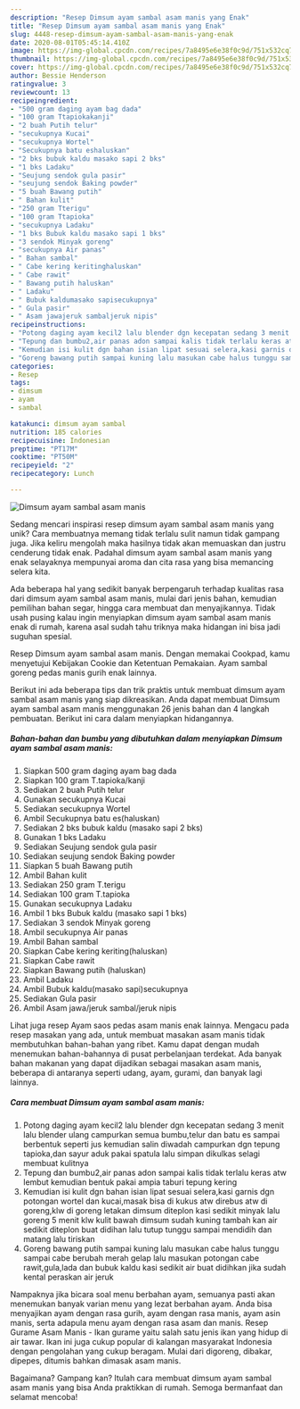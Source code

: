 ```yaml
---
description: "Resep Dimsum ayam sambal asam manis yang Enak"
title: "Resep Dimsum ayam sambal asam manis yang Enak"
slug: 4448-resep-dimsum-ayam-sambal-asam-manis-yang-enak
date: 2020-08-01T05:45:14.410Z
image: https://img-global.cpcdn.com/recipes/7a8495e6e38f0c9d/751x532cq70/dimsum-ayam-sambal-asam-manis-foto-resep-utama.jpg
thumbnail: https://img-global.cpcdn.com/recipes/7a8495e6e38f0c9d/751x532cq70/dimsum-ayam-sambal-asam-manis-foto-resep-utama.jpg
cover: https://img-global.cpcdn.com/recipes/7a8495e6e38f0c9d/751x532cq70/dimsum-ayam-sambal-asam-manis-foto-resep-utama.jpg
author: Bessie Henderson
ratingvalue: 3
reviewcount: 13
recipeingredient:
- "500 gram daging ayam bag dada"
- "100 gram Ttapiokakanji"
- "2 buah Putih telur"
- "secukupnya Kucai"
- "secukupnya Wortel"
- "Secukupnya batu eshaluskan"
- "2 bks bubuk kaldu masako sapi 2 bks"
- "1 bks Ladaku"
- "Seujung sendok gula pasir"
- "seujung sendok Baking powder"
- "5 buah Bawang putih"
- " Bahan kulit"
- "250 gram Tterigu"
- "100 gram Ttapioka"
- "secukupnya Ladaku"
- "1 bks Bubuk kaldu masako sapi 1 bks"
- "3 sendok Minyak goreng"
- "secukupnya Air panas"
- " Bahan sambal"
- " Cabe kering keritinghaluskan"
- " Cabe rawit"
- " Bawang putih haluskan"
- " Ladaku"
- " Bubuk kaldumasako sapisecukupnya"
- " Gula pasir"
- " Asam jawajeruk sambaljeruk nipis"
recipeinstructions:
- "Potong daging ayam kecil2 lalu blender dgn kecepatan sedang 3 menit lalu blender ulang campurkan semua bumbu,telur dan batu es sampai berbentuk seperti jus kemudian salin diwadah campurkan dgn tepung tapioka,dan sayur aduk pakai spatula lalu simpan dikulkas selagi membuat kulitnya"
- "Tepung dan bumbu2,air panas adon sampai kalis tidak terlalu keras atw lembut kemudian bentuk pakai ampia taburi tepung kering"
- "Kemudian isi kulit dgn bahan isian lipat sesuai selera,kasi garnis dgn potongan wortel dan kucai,masak bisa di kukus atw direbus atw di goreng,klw di goreng letakan dimsum diteplon kasi sedikit minyak lalu goreng 5 menit klw kulit bawah dimsum sudah kuning tambah kan air sedikit diteplon buat didihan lalu tutup tunggu sampai mendidih dan matang lalu tiriskan"
- "Goreng bawang putih sampai kuning lalu masukan cabe halus tunggu sampai cabe berubah merah gelap lalu masukan potongan cabe rawit,gula,lada dan bubuk kaldu kasi sedikit air buat didihkan jika sudah kental peraskan air jeruk"
categories:
- Resep
tags:
- dimsum
- ayam
- sambal

katakunci: dimsum ayam sambal 
nutrition: 185 calories
recipecuisine: Indonesian
preptime: "PT17M"
cooktime: "PT50M"
recipeyield: "2"
recipecategory: Lunch

---
```



![Dimsum ayam sambal asam manis](https://img-global.cpcdn.com/recipes/7a8495e6e38f0c9d/751x532cq70/dimsum-ayam-sambal-asam-manis-foto-resep-utama.jpg)

Sedang mencari inspirasi resep dimsum ayam sambal asam manis yang unik? Cara membuatnya memang tidak terlalu sulit namun tidak gampang juga. Jika keliru mengolah maka hasilnya tidak akan memuaskan dan justru cenderung tidak enak. Padahal dimsum ayam sambal asam manis yang enak selayaknya mempunyai aroma dan cita rasa yang bisa memancing selera kita.

Ada beberapa hal yang sedikit banyak berpengaruh terhadap kualitas rasa dari dimsum ayam sambal asam manis, mulai dari jenis bahan, kemudian pemilihan bahan segar, hingga cara membuat dan menyajikannya. Tidak usah pusing kalau ingin menyiapkan dimsum ayam sambal asam manis enak di rumah, karena asal sudah tahu triknya maka hidangan ini bisa jadi suguhan spesial.

Resep Dimsum ayam sambal asam manis. Dengan memakai Cookpad, kamu menyetujui Kebijakan Cookie dan Ketentuan Pemakaian. Ayam sambal goreng pedas manis gurih enak lainnya.


Berikut ini ada beberapa tips dan trik praktis untuk membuat dimsum ayam sambal asam manis yang siap dikreasikan. Anda dapat membuat Dimsum ayam sambal asam manis menggunakan 26 jenis bahan dan 4 langkah pembuatan. Berikut ini cara dalam menyiapkan hidangannya.

<!--inarticleads1-->

##### Bahan-bahan dan bumbu yang dibutuhkan dalam menyiapkan Dimsum ayam sambal asam manis:

1. Siapkan 500 gram daging ayam bag dada
1. Siapkan 100 gram T.tapioka/kanji
1. Sediakan 2 buah Putih telur
1. Gunakan secukupnya Kucai
1. Sediakan secukupnya Wortel
1. Ambil Secukupnya batu es(haluskan)
1. Sediakan 2 bks bubuk kaldu (masako sapi 2 bks)
1. Gunakan 1 bks Ladaku
1. Sediakan Seujung sendok gula pasir
1. Sediakan seujung sendok Baking powder
1. Siapkan 5 buah Bawang putih
1. Ambil  Bahan kulit
1. Sediakan 250 gram T.terigu
1. Sediakan 100 gram T.tapioka
1. Gunakan secukupnya Ladaku
1. Ambil 1 bks Bubuk kaldu (masako sapi 1 bks)
1. Sediakan 3 sendok Minyak goreng
1. Ambil secukupnya Air panas
1. Ambil  Bahan sambal
1. Siapkan  Cabe kering keriting(haluskan)
1. Siapkan  Cabe rawit
1. Siapkan  Bawang putih (haluskan)
1. Ambil  Ladaku
1. Ambil  Bubuk kaldu(masako sapi)secukupnya
1. Sediakan  Gula pasir
1. Ambil  Asam jawa/jeruk sambal/jeruk nipis


Lihat juga resep Ayam saos pedas asam manis enak lainnya. Mengacu pada resep masakan yang ada, untuk membuat masakan asam manis tidak membutuhkan bahan-bahan yang ribet. Kamu dapat dengan mudah menemukan bahan-bahannya di pusat perbelanjaan terdekat. Ada banyak bahan makanan yang dapat dijadikan sebagai masakan asam manis, beberapa di antaranya seperti udang, ayam, gurami, dan banyak lagi lainnya. 

<!--inarticleads2-->

##### Cara membuat Dimsum ayam sambal asam manis:

1. Potong daging ayam kecil2 lalu blender dgn kecepatan sedang 3 menit lalu blender ulang campurkan semua bumbu,telur dan batu es sampai berbentuk seperti jus kemudian salin diwadah campurkan dgn tepung tapioka,dan sayur aduk pakai spatula lalu simpan dikulkas selagi membuat kulitnya
1. Tepung dan bumbu2,air panas adon sampai kalis tidak terlalu keras atw lembut kemudian bentuk pakai ampia taburi tepung kering
1. Kemudian isi kulit dgn bahan isian lipat sesuai selera,kasi garnis dgn potongan wortel dan kucai,masak bisa di kukus atw direbus atw di goreng,klw di goreng letakan dimsum diteplon kasi sedikit minyak lalu goreng 5 menit klw kulit bawah dimsum sudah kuning tambah kan air sedikit diteplon buat didihan lalu tutup tunggu sampai mendidih dan matang lalu tiriskan
1. Goreng bawang putih sampai kuning lalu masukan cabe halus tunggu sampai cabe berubah merah gelap lalu masukan potongan cabe rawit,gula,lada dan bubuk kaldu kasi sedikit air buat didihkan jika sudah kental peraskan air jeruk


Nampaknya jika bicara soal menu berbahan ayam, semuanya pasti akan menemukan banyak varian menu yang lezat berbahan ayam. Anda bisa menyajikan ayam dengan rasa gurih, ayam dengan rasa manis, ayam asin manis, serta adapula menu ayam dengan rasa asam dan manis. Resep Gurame Asam Manis - Ikan gurame yaitu salah satu jenis ikan yang hidup di air tawar. Ikan ini juga cukup popular di kalangan masyarakat Indonesia dengan pengolahan yang cukup beragam. Mulai dari digoreng, dibakar, dipepes, ditumis bahkan dimasak asam manis. 

Bagaimana? Gampang kan? Itulah cara membuat dimsum ayam sambal asam manis yang bisa Anda praktikkan di rumah. Semoga bermanfaat dan selamat mencoba!
